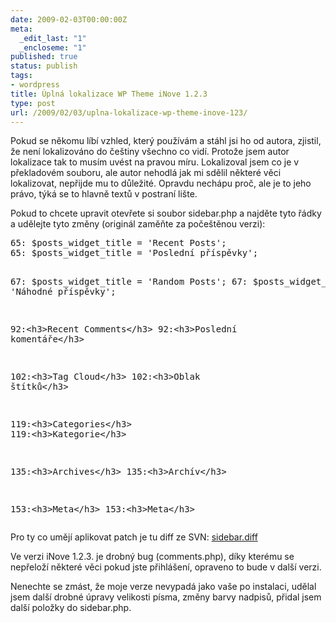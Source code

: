 ```yaml
---
date: 2009-02-03T00:00:00Z
meta:
  _edit_last: "1"
  _encloseme: "1"
published: true
status: publish
tags:
- wordpress
title: Úplná lokalizace WP Theme iNove 1.2.3
type: post
url: /2009/02/03/uplna-lokalizace-wp-theme-inove-123/
---
```


<p>Pokud se někomu líbí vzhled, který používám a stáhl jsi ho od autora, zjistil, že není lokalizováno do češtiny všechno co vidí. Protože jsem autor lokalizace tak to musím uvést na pravou míru. Lokalizoval jsem co je v překladovém souboru, ale autor nehodlá jak mi sdělil některé věci lokalizovat, nepřijde mu to důležité. Opravdu nechápu proč, ale je to jeho právo, týká se to hlavně textů v postraní lište.</p>  <p>Pokud to chcete upravit otevřete si soubor sidebar.php a najděte tyto řádky a udělejte tyto změny (originál zaměňte za počeštěnou verzi):</p>  <pre class="php">65: $posts_widget_title = 'Recent Posts';
65: $posts_widget_title = 'Poslední příspěvky';

67: $posts_widget_title = 'Random Posts';
67: $posts_widget_title = 'Náhodné příspěvky';

92:&lt;h3&gt;Recent Comments&lt;/h3&gt;
92:&lt;h3&gt;Poslední komentáře&lt;/h3&gt;

102:&lt;h3&gt;Tag Cloud&lt;/h3&gt;
102:&lt;h3&gt;Oblak štítků&lt;/h3&gt;

119:&lt;h3&gt;Categories&lt;/h3&gt;
119:&lt;h3&gt;Kategorie&lt;/h3&gt;

135:&lt;h3&gt;Archives&lt;/h3&gt;
135:&lt;h3&gt;Archív&lt;/h3&gt;

153:&lt;h3&gt;Meta&lt;/h3&gt;
153:&lt;h3&gt;Meta&lt;/h3&gt;</pre>

<p>Pro ty co umějí aplikovat patch je tu diff ze SVN: <a href="http://blog.prskavec.net/wp-content/uploads/2009/02/sidebar.diff">sidebar.diff</a></p>

<p>Ve verzi iNove 1.2.3. je drobný bug (comments.php), díky kterému se nepřeloží některé věci pokud jste přihlášení, opraveno to bude v další verzi.</p>

<p>Nenechte se zmást, že moje verze nevypadá jako vaše po instalaci, udělal jsem další drobné úpravy velikosti písma, změny barvy nadpisů, přidal jsem další položky do sidebar.php.</p>
